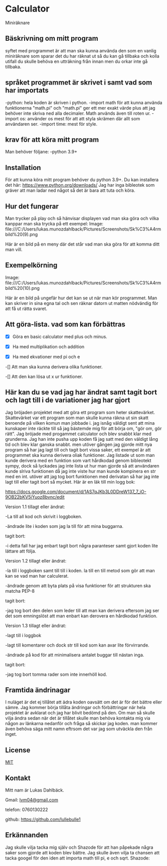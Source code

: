 # Calculator

Miniräknare

## Bäskrivning om mitt program

syftet med programmet är att man ska kunna använda den som en vanlig miniräknare som sparar det
du har räknat ut så du kan gå tillbaka och kolla utifall du skulle behöva en utträkning från innan men du orkar inte gå tillbaka.

## språket programmet är skrivet i samt vad som har importats

-python: hela koden är skriven i python.
-import math för att kunna använda funktionerna "math.pi" och "math.pi" ger ett mer exakt värde plus att jag behöver inte skriva ned alla decimaler. Math används även till roten ur.
-import os: använder os mest för att att styla skrämen där allt som användaren ser.
-import time: mest för style.

## krav för att köra mitt program

Man behöver följane:
-python 3.9+

## Installation

För att kunna köra mitt program behöver du python 3.9+. Du kan installera det här: <https://www.python.org/downloads/>
Jag har inga bibleotek som gräver att man ladar ned något så det är bara att tuta och köra.

## Hur det fungerar

Man trycker på play och så hänvisar displayen vad man ska göra och vilka kanppar man ska trycka på ett exempel:
Image: file:///C:/Users/lukas.munozdahlback/Pictures/Screenshots/Sk%C3%A4rmbild%20(9).png

Här är en bild på en meny där det står vad man ska göra för att komma ditt man vill.

## Exempelkörning

Image: file:///C:/Users/lukas.munozdahlback/Pictures/Screenshots/Sk%C3%A4rmbild%20(10).png

Här är en bild på ungefär hur det kan se ut när man kör programmet.
Man kan skriver in sina egna tal och sen räknar datorn ut matten nödvändig för att få ut rätta svaret.

## Att göra-lista. vad som kan förbättras

-[x] Göra en basic calculator med plus och minus.

-[x] Ha med multiplikation och addition

-[x] Ha med ekvationer med pi och e

-[] Att man ska kunna derivera olika funktioner.

-[] Att den kan lösa ut x ur funktioner.

## Här kan du se vad jag har ändrat samt tagit bort och lagt till i de variationer jag har gjort

Jag bröjaden projektet med att göra ett program som heter skattevärket. Skattevärket var ett program som man skulle kunna räkna ut sin skatt beroende på vilken komun man jobbade i. jag isnåg väldigt sent att mina kunskaper inte räckte till så jag bästemde mig för att börja om, "gör om, gör rätt". Jag bröjade med progammet calculator och blev snabbt klar med grunderna. Jag han inte pusha upp koden få jag satt med den väldigt lång tid och blev klar ganska snabbt. men utöver gången jag gjorde mitt nya program så har jag lagt till och tagit bort vissa saker, ett exempel är att programmet ska kunna derivera oliak funktioner. Jag listade ut som man kunde derivera med en funktion som vart hårdkodad genom bibleotekt sympy, dock så lyckades jag inte lista ut hur man gjorde så att användaren kunde slriva funktionen då jag inte viste hur man kunde kompinera en str med en int. utöver att jag tog bort funktionen med derivatan så har jag inte lagt till eller tagit bort så mycket.
Här är en läk till min logg bok:

<https://docs.google.com/document/d/1AS7qJKb3L0DDreW137_7_iO-9OB22bKV5iYuoz8bvnc/edit>

Version 1.1
tillagt eller ändrat:

-La till all kod och skrivit i loggboken.

-ändrade lite i koden som jag la till för att mina buggarna.

tagit bort:

-i detta fall har jag enbart tagit bort några paranteser samt gjort koden lite lättare att följa.

Version 1.2
tillagt eller ändrat:

-la till i loggboken samt till till i koden. la till en till metod som gör att man kan se vad man har calculerat.

-ändrade genom att byta plats på visa funktioner för att strukturen ska matcha PEP-8

tagit bort:

-jag tog bort den delen som leder till att man kan derivera eftersom jag ser det som emningslöst att man enbart kan derovera en hårdkodad funktion.

Version 1.3
tillagt eller ändrat:

-lagt till i loggbok

-lagt till komentarer och dock str till kod som kan avar lite förvirrande.

-ändrade på kod för att minimalisera antalet buggar till nästan inga.

tagit bort:

-jag tog bort tomma rader som inte innerhöll kod.

## Framtida ändrinagar

I nuläget är det ej tillåtet att ädra koden oavsätt om det är för det bättre eller sämre. Jag kommer börja tillåta ändringar och förbättringar när hela projektet är avklarat och jag har blivit bedömd på den.
Om man så skulle vilja ändra sedan när det är tillåtet skulle man behöva kontakta mig via någon av länkarna nedanför och fråga så skickar jag koden. man kommer även behöva säga mitt namn eftrsom det var jag som utväckla den från inget.

## License

[MIT](https://choosealicense.com/licenses/mit/)

## Kontakt

Mitt nam är Lukas Dahlbäck.

Gmail: lvm04@gmail.com

telefon: 0760130222

github: <https://github.com/lullebulle1>

## Erkännanden

Jag skulle vilja tacka mig själv och Shazode för att han påpekade några saker som gjorde att koden blev bättre.
Jag skulle även vilja ta chansen att tacka googel för den iden att importa math till pi, e och sqrt.
Shazode:
